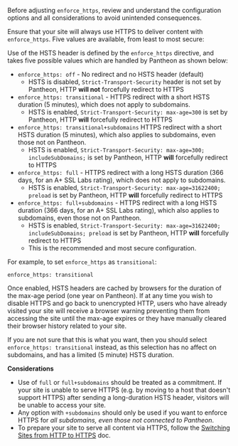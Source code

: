 <Alert title="Note" type="info">

Before adjusting `enforce_https`, review and understand the configuration options and all considerations to avoid unintended consequences.

</Alert>

Ensure that your site will always use HTTPS to deliver content with `enforce_https`. Five values are available, from least to most secure:

Use of the HSTS header is defined by the `enforce_https` directive, and takes five possible values which are handled by Pantheon as shown below:

- `enforce_https: off` - No redirect and no HSTS header (default)
   - HSTS is disabled, `Strict-Transport-Security` header is not set by Pantheon, HTTP **will not** forcefully redirect to HTTPS
- `enforce_https: transitional` - HTTPS redirect with a short HSTS duration (5 minutes), which does not apply to subdomains.
   - HSTS is enabled, `Strict-Transport-Security: max-age=300` is set by Pantheon, HTTP **will** forcefully redirect to HTTPS
- `enforce_https: transitional+subdomains` HTTPS redirect with a short HSTS duration (5 minutes), which also applies to subdomains, even those not on Pantheon.
   - HSTS is enabled, `Strict-Transport-Security: max-age=300; includeSubDomains;` is set by Pantheon, HTTP **will** forcefully redirect to HTTPS
- `enforce_https: full` - HTTPS redirect with a long HSTS duration (366 days, for an A+ SSL Labs rating), which does not apply to subdomains.
   - HSTS is enabled, `Strict-Transport-Security: max-age=31622400; preload` is set by Pantheon, HTTP **will** forcefully redirect to HTTPS
- `enforce_https: full+subdomains` - HTTPS redirect with a long HSTS duration (366 days, for an A+ SSL Labs rating), which also applies to subdomains, even those not on Pantheon.
   - HSTS is enabled, `Strict-Transport-Security: max-age=31622400; includeSubDomains; preload` is set by Pantheon, HTTP **will** forcefully redirect to HTTPS
   - This is the recommended and most secure configuration.

For example, to set `enforce_https` as `transitional`:

```
enforce_https: transitional
```

<Alert title="Warning" type="danger">

Once enabled, HSTS headers are cached by browsers for the duration of the max-age period (one year on Pantheon). If at any time you wish to disable HTTPS and go back to unencrypted HTTP, users who have already visited your site will receive a browser warning preventing them from accessing the site until the max-age expires or they have manually cleared their browser history related to your site.

If you are not sure that this is what you want, then you should select `enforce_https: transitional` instead, as this selection has no affect on subdomains, and has a limited (5 minute) HSTS duration.

</Alert>

**Considerations**
- Use of `full` or `full+subdomains` should be treated as a commitment. If your site is unable to serve HTTPS (e.g. by moving to a host that doesn't support HTTPS) after sending a long-duration HSTS header, visitors will be unable to access your site.
- Any option with `+subdomains` should only be used if you want to enforce HTTPS for *all subdomains, even those not connected to Pantheon*.
- To prepare your site to serve all content via HTTPS, follow the [Switching Sites from HTTP to HTTPS](/docs/http-to-https/) doc.

